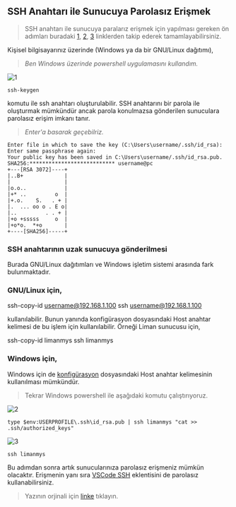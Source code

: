 ## SSH Anahtarı ile Sunucuya Parolasız Erişmek

> SSH anahtarı ile sunucuya paralarız erişmek için yapılması gereken ön adımları buradaki
[1](https://docs.liman.dev/sistem-yonetimi/kurulum/kurulum-sonrasi-temel-ayarlar/uzak-sunucuda-ssh-paketinin-kurulmasi), 
[2](https://docs.liman.dev/sistem-yonetimi/kurulum/kurulum-sonrasi-temel-ayarlar/ssh-ile-uzaktan-baglanti-kurmak),
[3](https://docs.liman.dev/sistem-yonetimi/kurulum/kurulum-sonrasi-temel-ayarlar/ssh-konfiguerasyon-ayarlarinin-yapilmasi)
linklerden takip ederek tamamlayabilirsiniz.

Kişisel bilgisayarınız üzerinde (Windows ya da bir GNU/Linux dağıtımı), 
> *Ben Windows üzerinde powershell uygulamasını kullandım.*

![1](https://user-images.githubusercontent.com/37108233/132659940-d837181e-01dc-48a2-96d0-8b4e21d3e960.PNG)

`ssh-keygen`

komutu ile ssh anahtarı oluşturulabilir. SSH anahtarını bir parola ile oluşturmak mümkündür ancak parola konulmazsa gönderilen sunuculara parolasız erişim imkanı tanır.
>*Enter'a basarak geçebilriz.*

```
Enter file in which to save the key (C:\Users\username/.ssh/id_rsa):
Enter same passphrase again:
Your public key has been saved in C:\Users\username/.ssh/id_rsa.pub.
SHA256:*************************** username@pc
+---[RSA 3072]----+
|..B+             |
|                 |
|o.o..            |
|+* ..         o  |
|+.o.    S.   . + |
|.  ... oo o . E o|
|..         . . + |
|+o +sssss     o  |
|+o*o.  *+o       |
+----[SHA256]-----+
```

### SSH anahtarının uzak sunucuya gönderilmesi

Burada GNU/Linux dağıtımları ve Windows işletim sistemi arasında fark bulunmaktadır.

### GNU/Linux için,

ssh-copy-id username@192.168.1.100
ssh username@192.168.1.100

kullanılabilir. Bunun yanında konfigürasyon dosyasındaki Host anahtar kelimesi de bu işlem için kullanılabilir. Örneği Liman sunucusu için,

ssh-copy-id limanmys
ssh limanmys

### Windows için,

Windows için de [konfigürasyon](https://docs.liman.dev/sistem-yonetimi/kurulum/kurulum-sonrasi-temel-ayarlar/ssh-konfiguerasyon-ayarlarinin-yapilmasi) dosyasındaki Host anahtar kelimesinin kullanılması mümkündür.

>Tekrar Windows powershell ile aşağıdaki komutu çalıştırıyoruz.

![2](https://user-images.githubusercontent.com/37108233/132661551-fa42549c-e0f1-4ae1-9a2a-87c88ed361e2.PNG)

`type $env:USERPROFILE\.ssh\id_rsa.pub | ssh limanmys "cat >> .ssh/authorized_keys"`

![3](https://user-images.githubusercontent.com/37108233/132661665-a9344bbe-5559-40a3-a182-1492d1f1b7c2.PNG)

`ssh limanmys`

Bu adımdan sonra artık sunucularınıza parolasız erişmeniz mümkün olacaktır. Erişmenin yanı sıra [VSCode SSH](https://dev.to/liman/eklenti-gelistirme-ortami-kurulumu-3ofm) eklentisini de parolasız kullanabilirsiniz.

> Yazının orjinali için [linke](https://docs.liman.dev/sistem-yonetimi/kurulum/kurulum-sonrasi-temel-ayarlar/ssh-anahtari-ile-sunucuya-parolasiz-erismek) tıklayın.
